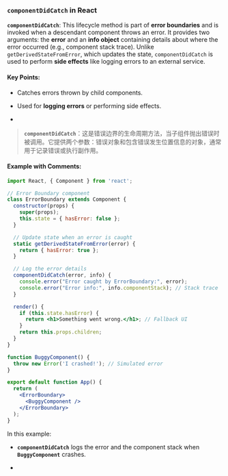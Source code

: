 ### `componentDidCatch` in React

**`componentDidCatch`**: This lifecycle method is part of **error boundaries** and is invoked when a descendant component throws an error. It provides two arguments: the **error** and an **info object** containing details about where the error occurred (e.g., component stack trace). Unlike `getDerivedStateFromError`, which updates the state, `componentDidCatch` is used to perform **side effects** like logging errors to an external service.

<audio src="C:\Users\10691\Downloads\__`componentDid.mp3"></audio>

#### Key Points:
- Catches errors thrown by child components.

- Used for **logging errors** or performing side effects.

- <audio src="C:\Users\10691\Downloads\- Catches error.mp3"></audio>

> **`componentDidCatch`**：这是错误边界的生命周期方法，当子组件抛出错误时被调用。它提供两个参数：错误对象和包含错误发生位置信息的对象，通常用于记录错误或执行副作用。
>
> <audio src="C:\Users\10691\Downloads\componentDidCat.mp3"></audio>

#### Example with Comments:

<audio src="C:\Users\10691\Downloads\这段代码展示了如何使用 Rea (11).mp3"></audio>

```jsx
import React, { Component } from 'react';

// Error Boundary component
class ErrorBoundary extends Component {
  constructor(props) {
    super(props);
    this.state = { hasError: false };
  }

  // Update state when an error is caught
  static getDerivedStateFromError(error) {
    return { hasError: true };
  }

  // Log the error details
  componentDidCatch(error, info) {
    console.error("Error caught by ErrorBoundary:", error);
    console.error("Error info:", info.componentStack); // Stack trace
  }

  render() {
    if (this.state.hasError) {
      return <h1>Something went wrong.</h1>; // Fallback UI
    }
    return this.props.children;
  }
}

function BuggyComponent() {
  throw new Error('I crashed!'); // Simulated error
}

export default function App() {
  return (
    <ErrorBoundary>
      <BuggyComponent />
    </ErrorBoundary>
  );
}
```

In this example:
- **`componentDidCatch`** logs the error and the component stack when **`BuggyComponent`** crashes.

- <audio src="C:\Users\10691\Downloads\__`componentDid (1).mp3"></audio>